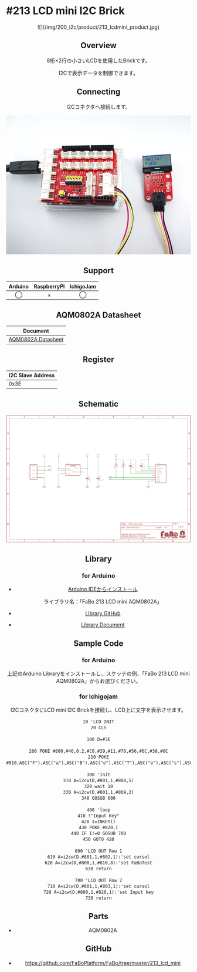 # #213 LCD mini I2C Brick

<center>![](/img/200_i2c/product/213_lcdmini_product.jpg)
<!--COLORME-->

## Overview
8桁×2行の小さいLCDを使用したBrickです。

I2Cで表示データを制御できます。

## Connecting
I2Cコネクタへ接続します。

![](/img/200_i2c/connect/213_lcdmini_connect.jpg)

## Support
|Arduino|RaspberryPI|IchigoJam|
|:--:|:--:|:--:|
|◯|×|◯|

## AQM0802A Datasheet
| Document |
| -- |
| [AQM0802A Datasheet](http://akizukidenshi.com/catalog/g/gP-06669/) |

## Register
| I2C Slave Address |
|:-- |
| 0x3E |

## Schematic
![](/img/200_i2c/schematic/213_lcdmini_schematic.png)

## Library
### for Arduino
- [Arduino IDEからインストール](http://fabo.io/library_install.html)

  ライブラリ名：「FaBo 213 LCD mini AQM0802A」

- [Library GitHub](https://github.com/FaBoPlatform/FaBoLCDmini-AQM0802A-Library)
- [Library Document](http://fabo.io/doxygen/FaBoLCDmini-AQM0802A-Library)

## Sample Code
### for Arduino
上記のArduino Libraryをインストールし、スケッチの例、「FaBo 213 LCD mini AQM0802A」からお選びください。

### for Ichigojam
I2CコネクタにLCD mini I2C Brickを接続し、LCD上に文字を表示させます。
```
10 'LCD INIT
20 CLS

100 D=#3E

200 POKE #800,#40,0,2,#C0,#39,#11,#70,#56,#6C,#38,#0C
210 POKE #810,ASC("F"),ASC("a"),ASC("B"),ASC("o"),ASC("T"),ASC("e"),ASC("s"),ASC("t")

300 'init
310 A=i2cw(D,#801,1,#804,5)
320 wait 10
330 A=i2cw(D,#801,1,#809,2)
340 GOSUB 600

400 'loop
410 ?"Input Key"
420 I=INKEY()
430 POKE #820,I
440 IF I!=0 GOSUB 700
450 GOTO 420

600 'LCD OUT Row 1
610 A=i2cw(D,#801,1,#802,1):'set cursol
620 A=i2cw(D,#800,1,#810,8):'set FaBoTest
630 return

700 'LCD OUT Row 2
710 A=i2cw(D,#801,1,#803,1):'set cursol
720 A=i2cw(D,#800,1,#820,1):'set Input key
730 return
```

## Parts
- AQM0802A

## GitHub
- https://github.com/FaBoPlatform/FaBo/tree/master/213_lcd_mini
